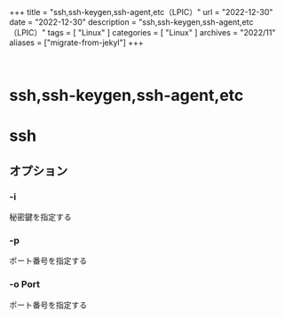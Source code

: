 +++
title = "ssh,ssh-keygen,ssh-agent,etc（LPIC）"
url = "2022-12-30"
date = "2022-12-30"
description = "ssh,ssh-keygen,ssh-agent,etc（LPIC）"
tags = [
  "Linux"
]
categories = [
  "Linux"
]
archives = "2022/11"
aliases = ["migrate-from-jekyl"]
+++

<br>

# ssh,ssh-keygen,ssh-agent,etc



# ssh

## オプション

### -i

秘密鍵を指定する

### -p

ポート番号を指定する

### -o Port

ポート番号を指定する

